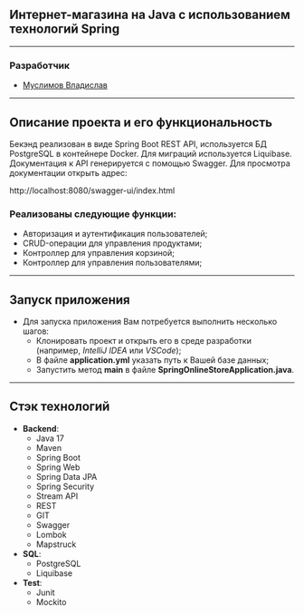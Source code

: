 
<div>

##  Интернет-магазина на Java с использованием технологий Spring
</div>

---
### Разработчик
- [Муслимов Владислав](https://github.com/MuVlad)

---
## Описание проекта и его функциональность

Бекэнд реализован в виде Spring Boot REST API, используется БД PostgreSQL в контейнере Docker.
Для миграций используется Liquibase.
Документация к API генерируется с помощью Swagger. Для просмотра документации открыть адрес:

http://localhost:8080/swagger-ui/index.html

### Реализованы следующие функции:

- Авторизация и аутентификация пользователей;
- CRUD-операции для управления продуктами;
- Контроллер для управления корзиной;
- Контроллер для управления пользователями;

---
## Запуск приложения
* Для запуска приложения Вам потребуется выполнить несколько шагов:
    - Клонировать проект и открыть его в среде разработки (например, *IntelliJ IDEA* или *VSCode*);
    - В файле **application.yml** указать путь к Вашей базе данных;
    - Запустить метод **main** в файле **SpringOnlineStoreApplication.java**.

---
## Стэк технологий
* **Backend**:
    - Java 17
    - Maven
    - Spring Boot
    - Spring Web
    - Spring Data JPA
    - Spring Security
    - Stream API
    - REST
    - GIT
    - Swagger
    - Lombok
    - Mapstruck
* **SQL**:
    - PostgreSQL
    - Liquibase
* **Test**:
    - Junit
    - Mockito
